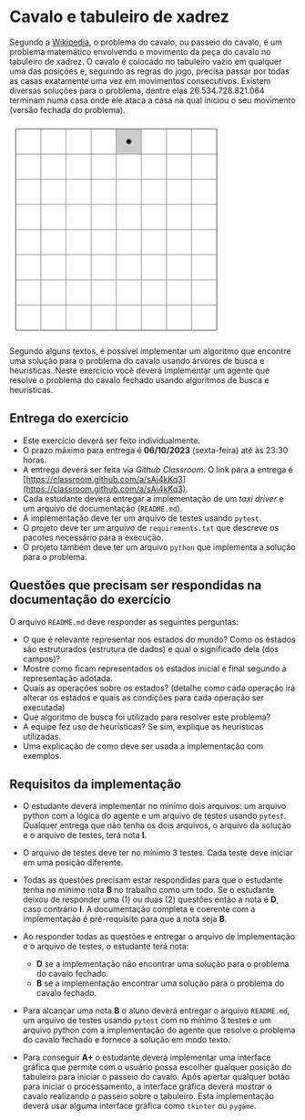 # Cavalo e tabuleiro de xadrez

Segundo a [Wikipedia](https://pt.wikipedia.org/wiki/Problema_do_cavalo), o problema do cavalo, ou passeio do cavalo, é um problema matemático envolvendo o movimento da peça do cavalo no tabuleiro de xadrez. O cavalo é colocado no tabuleiro vazio em qualquer uma das posições e, seguindo as regras do jogo, precisa passar por todas as casas exatamente uma vez em movimentos consecutivos. Existem diversas soluções para o problema, dentre elas 26.534.728.821.064 terminam numa casa onde ele ataca a casa na qual iniciou o seu movimento (versão fechada do problema).

![Cavalo](./img/cavalo.gif)

Segundo alguns textos, é possível implementar um algoritmo que encontre uma solução para o problema do cavalo usando árvores de busca e heurísticas. Neste exercício você deverá implementar um agente que resolve o problema do cavalo fechado usando algoritmos de busca e heurísticas.

## Entrega do exercício

* Este exercício deverá ser feito individualmente.
* O prazo máximo para entrega é **06/10/2023** (sexta-feira) até às 23:30 horas.
* A entrega deverá ser feita via *Github Classroom*. O link para a entrega é [https://classroom.github.com/a/sAi4kKq3](https://classroom.github.com/a/sAi4kKq3).
* Cada estudante deverá entregar a implementação de um *taxi driver* e um arquivo de documentação (`README.md`).
* A implementação deve ter um arquivo de testes usando `pytest`.
* O projeto deve ter um arquivo de `requirements.txt` que descreve os pacotes necessário para a execução. 
* O projeto também deve ter um arquivo `python` que implementa a solução para o problema. 

## Questões que precisam ser respondidas na documentação do exercício

O arquivo `README.md` deve responder as seguintes perguntas: 

* O que é relevante representar nos estados do mundo? Como os
    estados são estruturados (estrutura de dados) e qual o significado
    dela (dos campos)?
* Mostre como ficam representados os estados inicial e final
    segundo a representação adotada.
* Quais as operações sobre os estados?
    (detalhe como cada operação irá alterar os estados e quais as
    condições para cada operação ser executada)
* Que algoritmo de busca foi utilizado para resolver este problema?
* A equipe fez uso de heurísticas? Se sim, explique as heurísticas utilizadas.
* Uma explicação de como deve ser usada a implementação com exemplos. 
 

## Requisitos da implementação

* O estudante deverá implementar no minímo dois arquivos: um arquivo python com a lógica do agente e um arquivo de testes usando `pytest`. Qualquer entrega que não tenha os dois arquivos, o arquivo da solução e o arquivo de testes, terá nota **I**. 

* O arquivo de testes deve ter no mínimo 3 testes. Cada teste deve iniciar em uma posição diferente. 

* Todas as questões precisam estar respondidas para que o estudante tenha no mínimo nota **B** no trabalho como um todo. Se o estudante deixou de responder uma (1) ou duas (2) questões então a nota é **D**, caso contrário **I**. A documentação completa e coerente com a impĺementação é pré-requisito para que a nota seja **B**.

* Ao responder todas as questões e entregar o arquivo de implementação e o arquivo de testes, o estudante terá nota:
    * **D** se a implementação não encontrar uma solução para o problema do cavalo fechado.
    * **B** se a implementação encontrar uma solução para o problema do cavalo fechado.

* Para alcançar uma nota **B** o aluno deverá entregar o arquivo `README.md`, um arquivo de testes usando `pytest` com no mínimo 3 testes e um arquivo python com a implementação do agente que resolve o problema do cavalo fechado e fornece a solução em modo texto.

* Para conseguir **A+** o estudante deverá implementar uma interface gráfica que permite com o usuário possa escolher qualquer posição do tabuleiro para iniciar o passeio do cavalo. Após apertar qualquer botão para iniciar o processamento, a interface gráfica deverá mostrar o cavalo realizando o passeio sobre o tabuleiro. Esta implementação deverá usar alguma interface gráfica como `tkinter` ou `pygame`. 
